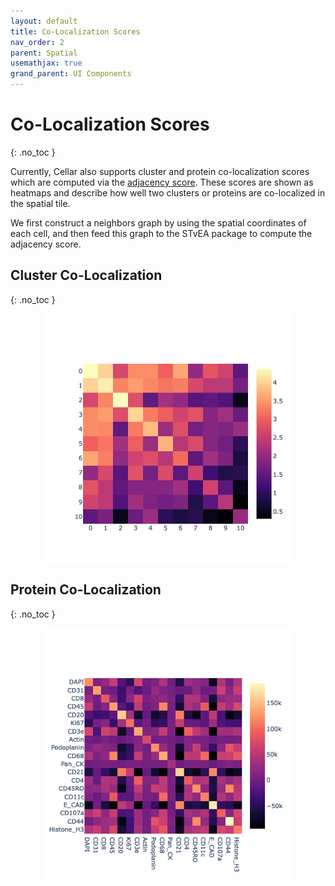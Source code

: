 ```yaml
---
layout: default
title: Co-Localization Scores
nav_order: 2
parent: Spatial
usemathjax: true
grand_parent: UI Components
---
```


<style type="text/css">
  .center {
    display: block;
    margin-left: auto;
    margin-right: auto;
}
</style>

# Co-Localization Scores
{: .no_toc }

Currently, Cellar also supports cluster and protein co-localization scores
which are computed via the
[adjacency score](https://github.com/CamaraLab/AdjacencyScore).
These scores are shown as heatmaps and describe how well two clusters
or proteins are co-localized in the spatial tile.

We first construct a neighbors graph by using the spatial coordinates
of each cell, and then feed this graph to the STvEA package to compute
the adjacency score.

## Cluster Co-Localization
{: .no_toc }

<img src="../../../images/cluster-coloc.png" width="400" class="center"/>

## Protein Co-Localization
{: .no_toc }

<img src="../../../images/protein-coloc.png" width="400" class="center"/>